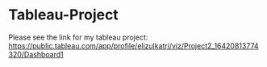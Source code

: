 # Tableau-Project

Please see the link for my tableau project:
https://public.tableau.com/app/profile/elizulkatri/viz/Project2_16420813774320/Dashboard1
